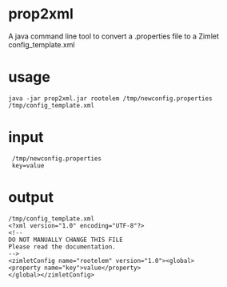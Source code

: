 # prop2xml
A java command line tool to convert a .properties file to a Zimlet config_template.xml

# usage

    java -jar prop2xml.jar rootelem /tmp/newconfig.properties /tmp/config_template.xml
    
# input
    
     /tmp/newconfig.properties
     key=value
    
# output
 
    /tmp/config_template.xml
    <?xml version="1.0" encoding="UTF-8"?>
    <!--
    DO NOT MANUALLY CHANGE THIS FILE
    Please read the documentation.
    -->
    <zimletConfig name="rootelem" version="1.0"><global>
    <property name="key">value</property>
    </global></zimletConfig>
